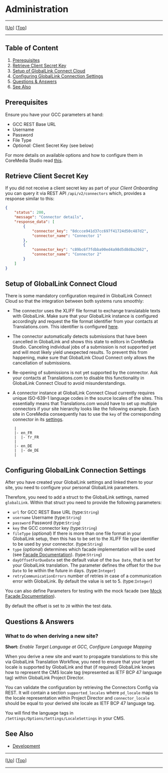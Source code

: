 # Administration

--------------------------------------------------------------------------------

\[[Up](README.md)\] \[[Top](#top)\]

--------------------------------------------------------------------------------

## Table of Content

1. [Prerequisites](#prerequisites)
2. [Retrieve Client Secret Key](#retrieve-client-secret-key)
3. [Setup of GlobalLink Connect Cloud](#setup-of-globallink-connect-cloud)
4. [Configuring GlobalLink Connection Settings](#configuring-globallink-connection-settings)
5. [Questions &amp; Answers](#questions-amp-answers)
6. [See Also](#see-also)

## Prerequisites

Ensure you have your GCC parameters at hand:

* GCC REST Base URL
* Username
* Password
* File Type
* _Optional:_ Client Secret Key (see below)

For more details on available options and how to configure them in CoreMedia
Studio read [this](#configuring-globallink-connection-settings).

## Retrieve Client Secret Key

If you did not receive a client secret key as part of your _Client Onboarding_
you can query it via REST API `/api/v2/connectors` which, provides a response
similar to this:

```json
{
    "status": 200,
    "message": "Connector details",
    "response_data": [
        {
            "connector_key": "8dccce941d37cc697f41724d50c487d2",
            "connector_name": "Connector 1"
        },
        {
            "connector_key": "c89bc6f7fdbba90ed4a98d5d8d8a2662",
            "connector_name": "Connector 2"
        }
    ]
}
```

## Setup of GlobalLink Connect Cloud

There is some mandatory configuration required in GlobalLink Connect Cloud so
that the integration between both systems runs smoothly:

* The connector uses the XLIFF file format to exchange translatable texts with
    GlobalLink. Make sure that your GlobalLink instance is configured
    accordingly and request the file format identifier from your contacts at
    Translations.com. This identifier is configured
    [here](#configuring-globallink-connection-settings).

* The connector automatically detects submissions that have been cancelled in
    GlobalLink and shows this state to editors in CoreMedia Studio. Canceling
    individual jobs of a submission is not supported yet and will most likely
    yield unexpected results. To prevent this from happening, make sure that
    GlobalLink Cloud Connect only allows the cancellation of submissions. 

* Re-opening of submissions is not yet supported by the connector. Ask your
    contacts at Translations.com to disable this functionality in GlobalLink
    Connect Cloud to avoid misunderstandings.
    
* A connector instance at GlobalLink Connect Cloud currently requires unique
    ISO-639-1 language codes in the source locales of the sites. This essentially 
    means that Translations.com would have to set up multiple connectors if your
    site hierarchy looks like the following example. Each site in CoreMedia 
    consequently has to use the `key` of the corresponding connector in its 
    [settings](#configuring-globallink-connection-settings).
```
    |
    |- en_FR
    |  |- fr_FR
    |
    |- en_DE
    |  |- de_DE
    |
```

## Configuring GlobalLink Connection Settings

After you have created your GlobalLink settings and linked them to your site,
you need to configure your personal GlobalLink parameters.


Therefore, you need to add a struct to the GlobalLink settings, named
`globalLink`. Within that struct you need to provide the following 
parameters:

* `url` for GCC REST Base URL  (type:`String`)
* `username` Username (type:`String`)
* `password` Password (type:`String`)
* `key` the GCC connector key (type:`String`)
* `fileType` (_optional_) If there is more than one file format in your
    GlobalLink setup, then this has to be set to the XLIFF file type identifier
    to be used by your connector. (type:`String`)
* `type` (_optional_) determines which facade implementation will be used
    (see [Facade Documentation](https://github.com/CoreMedia/coremedia-globallink-connect-integration/tree/master/apps/workflow-server/gcc-workflow-server-facade/gcc-restclient-facade/README.md)). (type:`String`)
* `dayOffsetForDueDate` set the default value of the `Due Date`, that is set for
    your GlobalLink translation. The parameter defines the offset for the
    `Due Date` to lie within the future in days. (type:`Integer`)
* `retryCommunicationErrors` number of retries in case of a communication error
    with GlobalLink. By default the value is set to 5. (type:`Integer`)

You can also define Parameters for testing with the mock facade
(see [Mock Facade Documentation](https://github.com/CoreMedia/coremedia-globallink-connect-integration/tree/master/apps/workflow-server/gcc-workflow-server-facade/gcc-restclient-facade-mock/README.md)).


By default the offset is set to `20` within the test data.

## Questions &amp; Answers

### What to do when deriving a new site?

**Short:** _Enable Target Language at GCC, Configure Language Mapping_

When you derive a new site and want to propagate translations to this site
via GlobalLink Translation Workflow, you need to ensure that your target locale
is supported by GlobalLink and that (if required) GlobalLink knows how to
represent the CMS locale tag (represented as IETF BCP 47 language tag) within
GlobalLink Project Director.

You can validate the configuration by retrieving the Connectors Config via
REST. It will contain a section `supported_locales` where `pd_locale` maps
to the locale representation within Project Director and `connector_locale`
should be equal to your derived site locale as IETF BCP 47 language tag.

You will find the language tags in `/Settings/Options/Settings/LocaleSettings`
in your CMS.

## See Also

* [Development](development.md)

--------------------------------------------------------------------------------

\[[Up](README.md)\] \[[Top](#top)\]

--------------------------------------------------------------------------------
